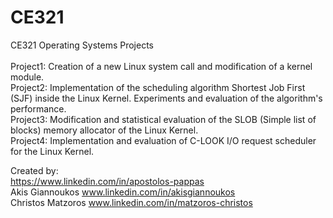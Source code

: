 # CE321
CE321 Operating Systems Projects
<br/>
<br/>
Project1: Creation of a new Linux system call and modification of a kernel module. <br/>
Project2: Implementation of the scheduling algorithm Shortest Job First (SJF) inside the Linux Kernel. Experiments and evaluation of the algorithm's performance. <br/>
Project3: Modification and statistical evaluation of the SLOB (Simple list of blocks) memory allocator of the Linux Kernel. <br/>
Project4: Implementation and evaluation of C-LOOK I/O request scheduler for the Linux Kernel.<br/>


Created by:
<br />
https://www.linkedin.com/in/apostolos-pappas
<br />
Akis Giannoukos  www.linkedin.com/in/akisgiannoukos
<br />
Christos Matzoros   www.linkedin.com/in/matzoros-christos
